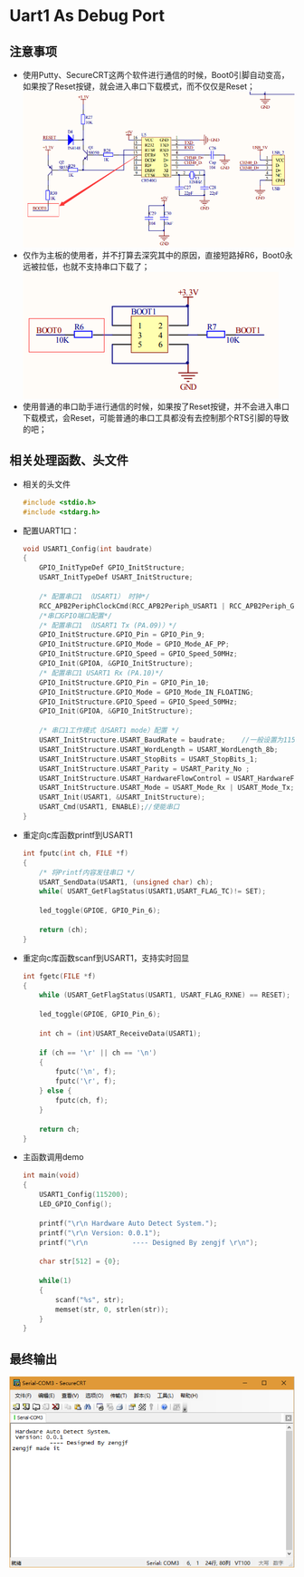 # Uart1 As Debug Port

## 注意事项

* 使用Putty、SecureCRT这两个软件进行通信的时候，Boot0引脚自动变高，如果按了Reset按键，就会进入串口下载模式，而不仅仅是Reset；  
  ![../img/RTS_Pin_Pull_Boot0.png](../img/RTS_Pin_Pull_Boot0.png)
* 仅作为主板的使用者，并不打算去深究其中的原因，直接短路掉R6，Boot0永远被拉低，也就不支持串口下载了；  
  ![../img/Remove_UART_Donwload_Function.png](../img/Remove_UART_Donwload_Function.png)
* 使用普通的串口助手进行通信的时候，如果按了Reset按键，并不会进入串口下载模式，会Reset，可能普通的串口工具都没有去控制那个RTS引脚的导致的吧；

## 相关处理函数、头文件

* 相关的头文件
  ```C
  #include <stdio.h>
  #include <stdarg.h>
  ```

* 配置UART1口：
  ```C
  void USART1_Config(int baudrate)
  {
      GPIO_InitTypeDef GPIO_InitStructure;
      USART_InitTypeDef USART_InitStructure;
  
      /* 配置串口1 （USART1） 时钟*/
      RCC_APB2PeriphClockCmd(RCC_APB2Periph_USART1 | RCC_APB2Periph_GPIOA, ENABLE);
      /*串口GPIO端口配置*/
      /* 配置串口1 （USART1 Tx (PA.09)）*/
      GPIO_InitStructure.GPIO_Pin = GPIO_Pin_9;
      GPIO_InitStructure.GPIO_Mode = GPIO_Mode_AF_PP;
      GPIO_InitStructure.GPIO_Speed = GPIO_Speed_50MHz;
      GPIO_Init(GPIOA, &GPIO_InitStructure);    
      /* 配置串口1 USART1 Rx (PA.10)*/
      GPIO_InitStructure.GPIO_Pin = GPIO_Pin_10;
      GPIO_InitStructure.GPIO_Mode = GPIO_Mode_IN_FLOATING;
      GPIO_InitStructure.GPIO_Speed = GPIO_Speed_50MHz;
      GPIO_Init(GPIOA, &GPIO_InitStructure);
  
      /* 串口1工作模式（USART1 mode）配置 */
      USART_InitStructure.USART_BaudRate = baudrate;    //一般设置为115200;
      USART_InitStructure.USART_WordLength = USART_WordLength_8b;
      USART_InitStructure.USART_StopBits = USART_StopBits_1;
      USART_InitStructure.USART_Parity = USART_Parity_No ;
      USART_InitStructure.USART_HardwareFlowControl = USART_HardwareFlowControl_None;
      USART_InitStructure.USART_Mode = USART_Mode_Rx | USART_Mode_Tx;
      USART_Init(USART1, &USART_InitStructure); 
      USART_Cmd(USART1, ENABLE);//使能串口
  }
  ```
* 重定向c库函数printf到USART1
  ```C
  int fputc(int ch, FILE *f)
  {
      /* 将Printf内容发往串口 */
      USART_SendData(USART1, (unsigned char) ch);
      while( USART_GetFlagStatus(USART1,USART_FLAG_TC)!= SET);  
      
      led_toggle(GPIOE, GPIO_Pin_6);
      
      return (ch);
  }
  ```
* 重定向c库函数scanf到USART1，支持实时回显
  ```C
  int fgetc(FILE *f)
  {
      while (USART_GetFlagStatus(USART1, USART_FLAG_RXNE) == RESET);
      
      led_toggle(GPIOE, GPIO_Pin_6);
      
      int ch = (int)USART_ReceiveData(USART1); 
  
      if (ch == '\r' || ch == '\n')
      {
          fputc('\n', f);
          fputc('\r', f);
      } else {
          fputc(ch, f);
      }
      
      return ch;
  }
  ```
* 主函数调用demo
  ```C
  int main(void)
  {    
      USART1_Config(115200);
      LED_GPIO_Config();
  
      printf("\r\n Hardware Auto Detect System.");
      printf("\r\n Version: 0.0.1");
      printf("\r\n           ---- Designed By zengjf \r\n");
      
      char str[512] = {0};
  
      while(1)
      {
          scanf("%s", str);
          memset(str, 0, strlen(str));
      }
  }
  ```

## 最终输出

![../img/UART1_As_Debug_Port_effect.png](../img/UART1_As_Debug_Port_effect.png)

